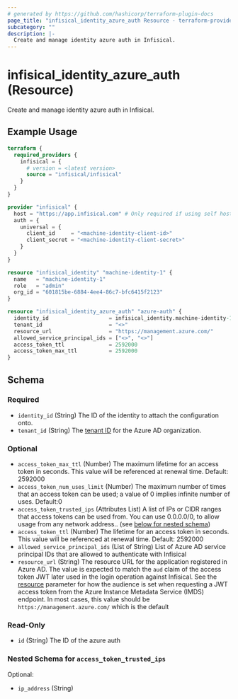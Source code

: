 ```yaml
---
# generated by https://github.com/hashicorp/terraform-plugin-docs
page_title: "infisical_identity_azure_auth Resource - terraform-provider-infisical"
subcategory: ""
description: |-
  Create and manage identity azure auth in Infisical.
---
```


# infisical_identity_azure_auth (Resource)

Create and manage identity azure auth in Infisical.

## Example Usage

```terraform
terraform {
  required_providers {
    infisical = {
      # version = <latest version>
      source = "infisical/infisical"
    }
  }
}

provider "infisical" {
  host = "https://app.infisical.com" # Only required if using self hosted instance of Infisical, default is https://app.infisical.com
  auth = {
    universal = {
      client_id     = "<machine-identity-client-id>"
      client_secret = "<machine-identity-client-secret>"
    }
  }
}

resource "infisical_identity" "machine-identity-1" {
  name   = "machine-identity-1"
  role   = "admin"
  org_id = "601815be-6884-4ee4-86c7-bfc6415f2123"
}

resource "infisical_identity_azure_auth" "azure-auth" {
  identity_id                   = infisical_identity.machine-identity-1.id
  tenant_id                     = "<>"
  resource_url                  = "https://management.azure.com/"
  allowed_service_principal_ids = ["<>", "<>"]
  access_token_ttl              = 2592000
  access_token_max_ttl          = 2592000
}
```

<!-- schema generated by tfplugindocs -->
## Schema

### Required

- `identity_id` (String) The ID of the identity to attach the configuration onto.
- `tenant_id` (String) The [tenant ID](https://learn.microsoft.com/en-us/entra/fundamentals/how-to-find-tenant) for the Azure AD organization.

### Optional

- `access_token_max_ttl` (Number) The maximum lifetime for an access token in seconds. This value will be referenced at renewal time. Default: 2592000
- `access_token_num_uses_limit` (Number) The maximum number of times that an access token can be used; a value of 0 implies infinite number of uses. Default:0
- `access_token_trusted_ips` (Attributes List) A list of IPs or CIDR ranges that access tokens can be used from. You can use 0.0.0.0/0, to allow usage from any network address.. (see [below for nested schema](#nestedatt--access_token_trusted_ips))
- `access_token_ttl` (Number) The lifetime for an access token in seconds. This value will be referenced at renewal time. Default: 2592000
- `allowed_service_principal_ids` (List of String) List of Azure AD service principal IDs that are allowed to authenticate with Infisical
- `resource_url` (String) The resource URL for the application registered in Azure AD. The value is expected to match the `aud` claim of the access token JWT later used in the login operation against Infisical. See the [resource](https://learn.microsoft.com/en-us/entra/identity/managed-identities-azure-resources/how-to-use-vm-token#get-a-token-using-http) parameter for how the audience is set when requesting a JWT access token from the Azure Instance Metadata Service (IMDS) endpoint. In most cases, this value should be `https://management.azure.com/` which is the default

### Read-Only

- `id` (String) The ID of the azure auth

<a id="nestedatt--access_token_trusted_ips"></a>
### Nested Schema for `access_token_trusted_ips`

Optional:

- `ip_address` (String)
